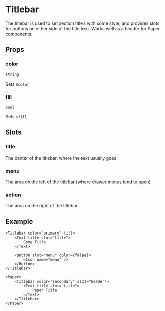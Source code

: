 # Titlebar

The titlebar is used to set section titles with some style, and provides
slots for buttons on either side of the title text. Works well as a header
for Paper components.

## Props

### color
`string`

Sets `$color`

### fill
`bool`

Sets `$fill`

## Slots

### title
The center of the titlebar, where the text usually goes

### menu
The area on the left of the titlebar (where drawer menus tend to open)

### action
The area on the right of the titlebar

## Example
```svelte
<Titlebar color="primary" fill>
    <Text title slot="title">
        Some Title
    </Text>

    <Button slot="menu" color={false}>
        <Icon name="menu" />
    </Button>
</Titlebar>

<Paper>
    <Titlebar color="secondary" slot="header">
        <Text title slot="title">
            Paper Title
        </Text>
    </Titlebar>
</Paper>
```
